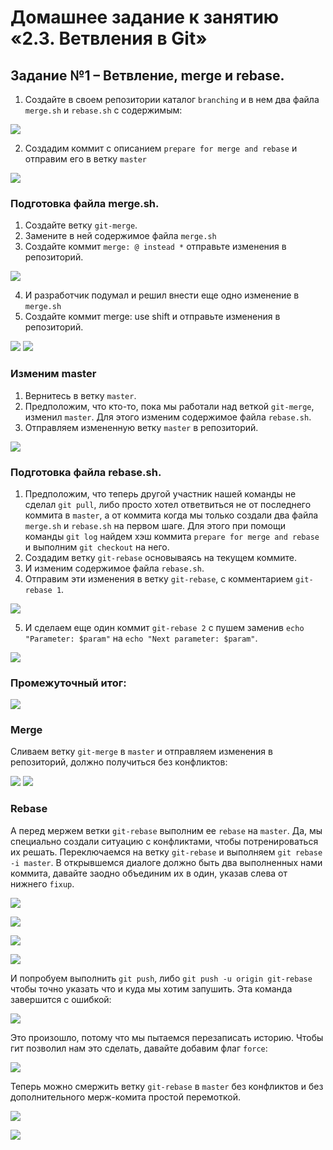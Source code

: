# Домашнее задание к занятию «2.3. Ветвления в Git»
## Задание №1 – Ветвление, merge и rebase.

   1. Создайте в своем репозитории каталог `branching` и в нем два файла `merge.sh` и `rebase.sh` с содержимым:

![](img/sh_file_create.png)

   2. Создадим коммит с описанием `prepare for merge and rebase` и отправим его в ветку `master`

![](img/first_commit.png)

### Подготовка файла merge.sh.
   1. Создайте ветку `git-merge`.
   2. Замените в ней содержимое файла `merge.sh`
   3. Создайте коммит `merge: @ instead *` отправьте изменения в репозиторий.

![](img/git-merge_branch.png)

   4. И разработчик подумал и решил внести еще одно изменение в `merge.sh`
   5. Создайте коммит merge: use shift и отправьте изменения в репозиторий.

![](img/git-merge_branch_second_commit.png)
![](img/git-merge_branch_push.png)

### Изменим master

   1. Вернитесь в ветку `master`.
   2. Предположим, что кто-то, пока мы работали над веткой `git-merge`, изменил `master`. Для этого изменим содержимое файла `rebase.sh`.
   3. Отправляем измененную ветку `master` в репозиторий.

![](img/master_fixed_rebase.png)

### Подготовка файла rebase.sh.
   1. Предположим, что теперь другой участник нашей команды не сделал `git pull`, либо просто хотел ответвиться не от последнего коммита в `master`, а от коммита когда мы только создали два файла `merge.sh` и `rebase.sh` на первом шаге.
   Для этого при помощи команды `git log` найдем хэш коммита `prepare for merge and rebase` и выполним `git checkout` на него.
   2. Создадим ветку `git-rebase` основываясь на текущем коммите.
   3. И изменим содержимое файла `rebase.sh`.
   4. Отправим эти изменения в ветку `git-rebase`, с комментарием `git-rebase 1`.

![](img/git-rebase_1.png)

   5. И сделаем еще один коммит `git-rebase 2` с пушем заменив `echo "Parameter: $param"` на `echo "Next parameter: $param"`.

![](img/git-rebase_2.png)

### Промежуточный итог:

![](img/network_graph.png)

### Merge
   Сливаем ветку `git-merge` в `master` и отправляем изменения в репозиторий, должно получиться без конфликтов:

![](img/git_merge_git-merge.png)
![](img/network_graph_merge.png)

### Rebase
   А перед мержем ветки `git-rebase` выполним ее `rebase` на `master`. Да, мы специально создали ситуацию с конфликтами, чтобы потренироваться их решать.
   Переключаемся на ветку `git-rebase` и выполняем `git rebase -i master`. В открывшемся диалоге должно быть два выполненных нами коммита, давайте заодно объединим их в один, указав слева от нижнего `fixup`. 

![](img/git_rebase_conflict.png)

![](img/fixup.png)

![](img/git_rebase_conflict_2.png)

![](img/rebase_commit.png)

   И попробуем выполнить `git push`, либо `git push -u origin git-rebase` чтобы точно указать что и куда мы хотим запушить. Эта команда завершится с ошибкой:

![](img/git_push_error.png)

   Это произошло, потому что мы пытаемся перезаписать историю. Чтобы гит позволил нам это сделать, давайте добавим флаг `force`:

![](img/git_push_error_resolved.png)

   Теперь можно смержить ветку `git-rebase` в `master` без конфликтов и без дополнительного мерж-комита простой перемоткой.

![](img/git_merge_git-rebase.png)

![](img/the_last_push.png)